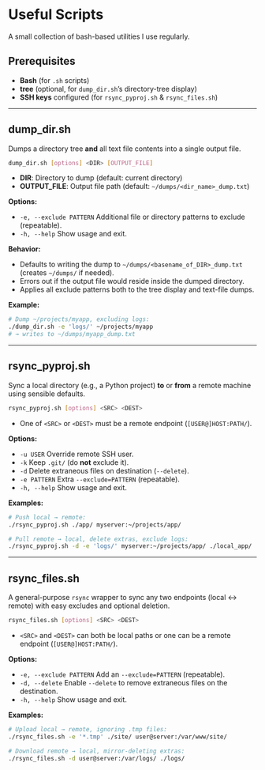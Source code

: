 # Useful Scripts

A small collection of bash-based utilities I use regularly.

## Prerequisites

* **Bash** (for `.sh` scripts)
* **tree** (optional, for `dump_dir.sh`’s directory-tree display)
* **SSH keys** configured (for `rsync_pyproj.sh` & `rsync_files.sh`)

---

## dump\_dir.sh

Dumps a directory tree **and** all text file contents into a single output file.

```bash
dump_dir.sh [options] <DIR> [OUTPUT_FILE]
```

* **DIR**: Directory to dump (default: current directory)
* **OUTPUT\_FILE**: Output file path (default: `~/dumps/<dir_name>_dump.txt`)

**Options:**

* `-e, --exclude PATTERN`
Additional file or directory patterns to exclude (repeatable).
* `-h, --help`
Show usage and exit.

**Behavior:**

* Defaults to writing the dump to `~/dumps/<basename_of_DIR>_dump.txt` (creates `~/dumps/` if needed).
* Errors out if the output file would reside inside the dumped directory.
* Applies all exclude patterns both to the tree display and text-file dumps.

**Example:**

```bash
# Dump ~/projects/myapp, excluding logs:
./dump_dir.sh -e 'logs/' ~/projects/myapp
# → writes to ~/dumps/myapp_dump.txt
```

---

## rsync\_pyproj.sh

Sync a local directory (e.g., a Python project) **to** or **from** a remote machine using sensible defaults.

```bash
rsync_pyproj.sh [options] <SRC> <DEST>
```

* One of `<SRC>` or `<DEST>` must be a remote endpoint (`[USER@]HOST:PATH/`).

**Options:**

* `-u USER`
Override remote SSH user.
* `-k`
Keep `.git/` (do **not** exclude it).
* `-d`
Delete extraneous files on destination (`--delete`).
* `-e PATTERN`
Extra `--exclude=PATTERN` (repeatable).
* `-h, --help`
Show usage and exit.

**Examples:**

```bash
# Push local → remote:
./rsync_pyproj.sh ./app/ myserver:~/projects/app/

# Pull remote → local, delete extras, exclude logs:
./rsync_pyproj.sh -d -e 'logs/' myserver:~/projects/app/ ./local_app/
```

---

## rsync\_files.sh

A general-purpose `rsync` wrapper to sync any two endpoints (local ↔ remote) with easy excludes and optional deletion.

```bash
rsync_files.sh [options] <SRC> <DEST>
```

* `<SRC>` and `<DEST>` can both be local paths or one can be a remote endpoint (`[USER@]HOST:PATH/`).

**Options:**

* `-e, --exclude PATTERN`
Add an `--exclude=PATTERN` (repeatable).
* `-d, --delete`
Enable `--delete` to remove extraneous files on the destination.
* `-h, --help`
Show usage and exit.

**Examples:**

```bash
# Upload local → remote, ignoring .tmp files:
./rsync_files.sh -e '*.tmp' ./site/ user@server:/var/www/site/

# Download remote → local, mirror-deleting extras:
./rsync_files.sh -d user@server:/var/logs/ ./logs/
```
